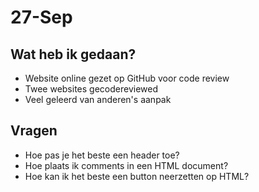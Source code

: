 # 27-Sep
## Wat heb ik gedaan?
- Website online gezet op GitHub voor code review
- Twee websites gecodereviewed
- Veel geleerd van anderen's aanpak

## Vragen
- Hoe pas je het beste een header toe?
- Hoe plaats ik comments in een HTML document?
- Hoe kan ik het beste een button neerzetten op HTML?
